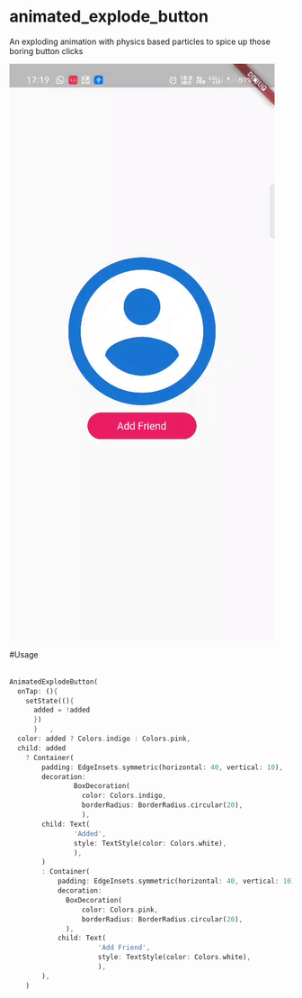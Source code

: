 # animated_explode_button

An exploding animation with physics based particles to spice up those boring button clicks

![Button animation](assets/button.gif?raw=true "Title")

#Usage 
```Dart

AnimatedExplodeButton(
  onTap: (){
    setState((){
      added = !added
      })
      }   ,
  color: added ? Colors.indigo : Colors.pink,
  child: added
    ? Container(
        padding: EdgeInsets.symmetric(horizontal: 40, vertical: 10),
        decoration:
                BoxDecoration(
                  color: Colors.indigo,
                  borderRadius: BorderRadius.circular(20),
                  ),
        child: Text(
                'Added',
                style: TextStyle(color: Colors.white),
                ),
        )
        : Container(
            padding: EdgeInsets.symmetric(horizontal: 40, vertical: 10),
            decoration:
              BoxDecoration(
                  color: Colors.pink,
                  borderRadius: BorderRadius.circular(20),
              ),
            child: Text(
                      'Add Friend',
                      style: TextStyle(color: Colors.white),
                      ),
        ),
    )

```
